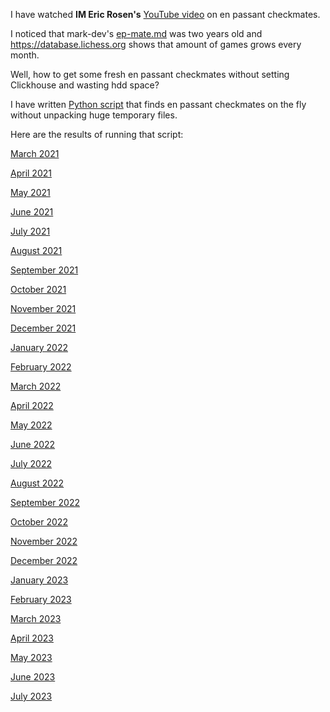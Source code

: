 
I have watched **IM Eric Rosen's** [YouTube video](https://www.youtube.com/watch?v=qKX3jVJ5J7E) on en passant checkmates.

I noticed that mark-dev's [ep-mate.md](https://github.com/mark-dev/chessfactory-hall-of-fame/blame/master/etc/docs/results/ep-mate.md) was two years old and https://database.lichess.org shows that amount of games grows every month.

Well, how to get some fresh en passant checkmates without setting Clickhouse and wasting hdd space?

I have written [Python script](en-passant.py) that finds en passant checkmates on the fly without unpacking huge temporary files.

Here are the results of running that script:

[March 2021](2021/March-2021.adoc)

[April 2021](2021/April-2021.adoc)

[May 2021](2021/May-2021.adoc)

[June 2021](2021/June-2021.adoc)

[July 2021](2021/July-2021.adoc)

[August 2021](2021/August-2021.adoc)

[September 2021](2021/September-2021.adoc)

[October 2021](2021/October-2021.adoc)

[November 2021](2021/November-2021.adoc)

[December 2021](2021/December-2021.adoc)

[January 2022](2022/January-2022.adoc)

[February 2022](2022/February-2022.adoc)

[March 2022](2022/March-2022.adoc)

[April 2022](2022/April-2022.adoc)

[May 2022](2022/May-2022.adoc)

[June 2022](2022/June-2022.adoc)

[July 2022](2022/July-2022.adoc)

[August 2022](2022/August-2022.adoc)

[September 2022](2022/September-2022.adoc)

[October 2022](2022/October-2022.adoc)

[November 2022](2022/November-2022.adoc)

[December 2022](2022/December-2022.adoc)

[January 2023](2023/January-2023.adoc)

[February 2023](2023/February-2023.adoc)

[March 2023](2023/March-2023.adoc)

[April 2023](2023/April-2023.adoc)

[May 2023](2023/May-2023.adoc)

[June 2023](2023/June-2023.adoc)

[July 2023](2023/July-2023.adoc)
